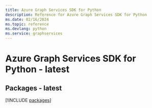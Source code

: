```yaml
---
title: Azure Graph Services SDK for Python
description: Reference for Azure Graph Services SDK for Python
ms.date: 02/16/2024
ms.topic: reference
ms.devlang: python
ms.service: graphservices
---
```

# Azure Graph Services SDK for Python - latest
## Packages - latest
[!INCLUDE [packages](graph-services-index.md)]